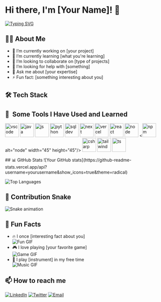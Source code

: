 # Hi there, I'm [Your Name]! 👋

[![Typing SVG](https://readme-typing-svg.herokuapp.com?font=Fira+Code&pause=1000&color=1DA1F2&width=435&lines=Full+Stack+Developer;Open+Source+Contributor;Tech+Enthusiast)](https://git.io/typing-svg)

## 👨‍💻 About Me
- 🔭 I’m currently working on [your project]
- 🌱 I’m currently learning [what you're learning]
- 👯 I’m looking to collaborate on [type of projects]
- 🤔 I’m looking for help with [something]
- 💬 Ask me about [your expertise]
- ⚡ Fun fact: [something interesting about you]

## 🛠 Tech Stack
<h2> 🚀 &nbsp;Some Tools I Have Used and Learned</h2>
<p align="left">
<img src="https://cdn.jsdelivr.net/gh/devicons/devicon/icons/vscode/vscode-original.svg" alt="vscode" width="45" height="45"/>
<img src="https://cdn.jsdelivr.net/gh/devicons/devicon@latest/icons/java/java-original.svg" alt="java" width="45" height="45"/>
<img src="https://cdn.jsdelivr.net/gh/devicons/devicon@latest/icons/javascript/javascript-original.svg" alt="js" width="45" height="45"/>
<img src="https://cdn.jsdelivr.net/gh/devicons/devicon@latest/icons/python/python-original.svg" alt="python" width="45" height="45"/>
<img src="https://cdn.jsdelivr.net/gh/devicons/devicon@latest/icons/sqldeveloper/sqldeveloper-original.svg" alt="sqldev" width="45" height="45"/>
<img src="https://cdn.jsdelivr.net/gh/devicons/devicon@latest/icons/nextjs/nextjs-original.svg" alt="next" width="45" height="45"/>
<img src="https://cdn.jsdelivr.net/gh/devicons/devicon@latest/icons/vercel/vercel-original.svg" alt="vercel" width="45" height="45"/>
<img src="https://cdn.jsdelivr.net/gh/devicons/devicon@latest/icons/react/react-original.svg" alt="react" width="45" height="45"/>
<img src="https://cdn.jsdelivr.net/gh/devicons/devicon@latest/icons/nodejs/nodejs-original.svg" alt="node" width="45" height="45"/>
<<img src="https://cdn.jsdelivr.net/gh/devicons/devicon@latest/icons/nodejs/nodejs-original.svg" alt="npm" width="45" height="45"/> alt="node" width="45" height="45"/>
<img src="https://cdn.jsdelivr.net/gh/devicons/devicon@latest/icons/csharp/csharp-original.svg" alt="csharp" width="45" height="45"/>
<img src="https://cdn.jsdelivr.net/gh/devicons/devicon@latest/icons/tailwindcss/tailwindcss-original.svg" alt="tailwind" width="45" height="45"/>
<img src="https://cdn.jsdelivr.net/gh/devicons/devicon@latest/icons/typescript/typescript-original.svg"  alt="ts" width="45" height="45"/>
</p>
## 📊 GitHub Stats
![Your GitHub stats](https://github-readme-stats.vercel.app/api?username=yourusername&show_icons=true&theme=radical)

![Top Languages](https://github-readme-stats.vercel.app/api/top-langs/?username=yourusername&layout=compact&theme=radical)

## 🐍 Contribution Snake
![Snake animation](https://github.com/yourusername/yourusername/blob/output/github-contribution-grid-snake.svg)

## 🎯 Fun Facts
- 🔥 I once [interesting fact about you]  
  ![Fun GIF](https://media.giphy.com/media/yourgifid/giphy.gif)
- 🎮 I love playing [your favorite game]  
  ![Game GIF](https://media.giphy.com/media/yourgifid/giphy.gif)
- 🎸 I play [instrument] in my free time  
  ![Music GIF](https://media.giphy.com/media/yourgifid/giphy.gif)

## 📫 How to reach me
[![LinkedIn](https://img.shields.io/badge/-LinkedIn-0077B5?style=flat-square&logo=linkedin&logoColor=white)](https://linkedin.com/in/yourprofile)
[![Twitter](https://img.shields.io/badge/-Twitter-1DA1F2?style=flat-square&logo=twitter&logoColor=white)](https://twitter.com/yourhandle)
[![Email](https://img.shields.io/badge/-Email-D14836?style=flat-square&logo=gmail&logoColor=white)](mailto:youremail@example.com)

